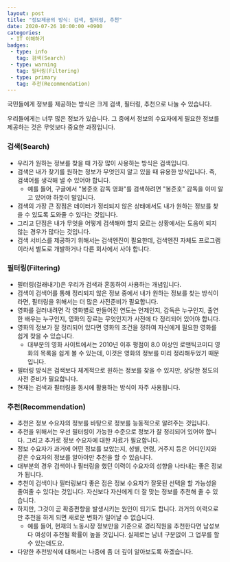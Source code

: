 ```yaml
---
layout: post
title: "정보제공의 방식: 검색, 필터링, 추천"
date: 2020-07-26 10:00:00 +0900
categories: 
 - IT 이해하기
badges:
 - type: info
   tag: 검색(Search)
 - type: warning
   tag: 필터링(Filtering)
 - type: primary
   tag: 추천(Recommendation)
---
```


국민들에게 정보를 제공하는 방식은 크게 검색, 필터링, 추천으로 나눌 수 있습니다.

<!--more-->

우리들에게는 너무 많은 정보가 있습니다. 그 중에서 정보의 수요자에게 필요한 정보를 제공하는 것은 무엇보다 중요한 과정입니다.

### **검색(Search)**
- 우리가 원하는 정보를 찾을 때 가장 많이 사용하는 방식은 검색입니다.
- 검색은 내가 찾기를 원하는 정보가 무엇인지 알고 있을 때 유용한 방식입니다. 즉, 검색어를 생각해 낼 수 있어야 합니다.
  - 예를 들어, 구글에서 "봉준호 감독 영화"를 검색하려면 "봉준호" 감독을 이미 알고 있어야 하듯이 말입니다.
- 검색의 가장 큰 장점은 데이터가 정리되지 않은 상태에서도 내가 원하는 정보를 찾을 수 있도록 도와줄 수 있다는 것입니다.
- 그리고 단점은 내가 무엇을 어떻게 검색해야 할지 모르는 상황에서는 도움이 되지 않는 경우가 많다는 것입니다.
- 검색 서비스를 제공하기 위해서는 검색엔진이 필요한데, 검색엔진 자체도 프로그램이라서 별도로 개발하거나 다른 회사에서 사야 합니다.

### **필터링(Filtering)**
- 필터링(걸래내기)은 우리가 검색과 혼동하여 사용하는 개념입니다.
- 검색이 검색어를 통해 정리되지 않은 정보 중에서 내가 원하는 정보를 찾는 방식이라면, 필터링을 위해서는 더 많은 사전준비가 필요합니다.
- 영화를 걸러내려면 각 영화별로 만들어진 연도는 언제인지, 감독은 누구인지, 출연한 배우는 누구인지, 영화의 장르는 무엇인지가 사전에 다 정리되어 있어야 합니다.
- 영화의 정보가 잘 정리되어 있다면 영화의 조건을 정하여 자신에게 필요한 영화를 쉽게 찾을 수 있습니다.
  - 대부분의 영화 사이트에서는 2010년 이후 평점이 8.0 이상인 로맨틱코미디 영화의 목록을 쉽게 볼 수 있는데, 이것은 영화의 정보를 미리 정리해두었기 때문입니다.
- 필터링 방식은 검색보다 체계적으로 원하는 정보를 찾을 수 있지만, 상당한 정도의 사전 준비가 필요합니다.
- 현재는 검색과 필터링을 동시에 활용하는 방식이 자주 사용됩니다.

### **추천(Recommendation)**
- 추천은 정보 수요자의 정보를 바탕으로 정보를 능동적으로 알려주는 것입니다.
- 추천을 위해서는 우선 필터링이 가능한 수준으로 정보가 잘 정리되어 있어야 합니다. 그리고 추가로 정보 수요자에 대한 자료가 필요합니다.
- 정보 수요자가 과거에 어떤 정보를 보았는지, 성별, 연령, 거주지 등은 어디인지와 같은 수요자의 정보를 알아야만 추천을 할 수 있습니다.
- 대부분의 경우 검색이나 필터링을 했던 이력이 수요자의 성향을 나타내는 좋은 정보가 됩니다.
- 추천이 검색이나 필터링보다 좋은 점은 정보 수요자가 잘못된 선택을 할 가능성을 줄여줄 수 있다는 것입니다. 자신보다 자신에게 더 잘 맞는 정보를 추천해 줄 수 있습니다.
- 하지만, 그것이 곧 확증편향을 발생시키는 원인이 되기도 합니다. 과거의 이력으로만 추천을 하게 되면 새로운 변화가 일어날 수 없습니다.
  - 예를 들어, 현재의 노동시장 정보만을 기준으로 경리직원을 추천한다면 남성보다 여성이 추천될 확률이 높을 것입니다. 실제로는 남녀 구분없이 그 업무를 할 수 있는데도요.
- 다양한 추천방식에 대해서는 나중에 좀 더 깊이 알아보도록 하겠습니다.
